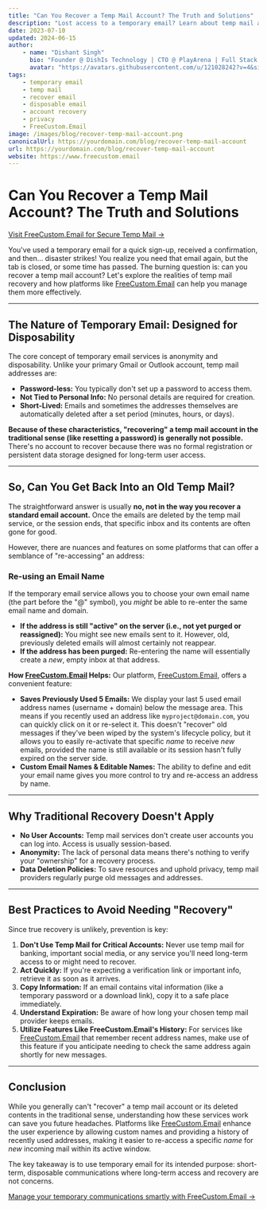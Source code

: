 ```yaml
---
title: "Can You Recover a Temp Mail Account? The Truth and Solutions"
description: "Lost access to a temporary email? Learn about temp mail account recovery, why it's often not possible, and what you can do to manage temporary email usage better with FreeCustom.Email."
date: 2023-07-10
updated: 2024-06-15
author:
    - name: "Dishant Singh"
      bio: "Founder @ DishIs Technology | CTO @ PlayArena | Full Stack & Python Developer | ML/ DL Developer | Problem Solver | Math & Science Teacher"
      avatar: "https://avatars.githubusercontent.com/u/121028242?v=4&size=64"
tags:
    - temporary email
    - temp mail
    - recover email
    - disposable email
    - account recovery
    - privacy
    - FreeCustom.Email
image: /images/blog/recover-temp-mail-account.png
canonicalUrl: https://yourdomain.com/blog/recover-temp-mail-account
url: https://yourdomain.com/blog/recover-temp-mail-account
website: https://www.freecustom.email
---
```


# Can You Recover a Temp Mail Account? The Truth and Solutions

[Visit FreeCustom.Email for Secure Temp Mail →](https://www.freecustom.email)

You've used a temporary email for a quick sign-up, received a confirmation, and then... disaster strikes! You realize you need that email again, but the tab is closed, or some time has passed. The burning question is: can you recover a temp mail account? Let's explore the realities of temp mail recovery and how platforms like [FreeCustom.Email](https://www.freecustom.email) can help you manage them more effectively.

---

## The Nature of Temporary Email: Designed for Disposability

The core concept of temporary email services is anonymity and disposability. Unlike your primary Gmail or Outlook account, temp mail addresses are:

*   **Password-less:** You typically don't set up a password to access them.
*   **Not Tied to Personal Info:** No personal details are required for creation.
*   **Short-Lived:** Emails and sometimes the addresses themselves are automatically deleted after a set period (minutes, hours, or days).

**Because of these characteristics, "recovering" a temp mail account in the traditional sense (like resetting a password) is generally not possible.** There's no account to recover because there was no formal registration or persistent data storage designed for long-term user access.

---

## So, Can You Get Back Into an Old Temp Mail?

The straightforward answer is usually **no, not in the way you recover a standard email account.** Once the emails are deleted by the temp mail service, or the session ends, that specific inbox and its contents are often gone for good.

However, there are nuances and features on some platforms that can offer a semblance of "re-accessing" an address:

### Re-using an Email Name

If the temporary email service allows you to choose your own email name (the part before the "@" symbol), you *might* be able to re-enter the same email name and domain.

*   **If the address is still "active" on the server (i.e., not yet purged or reassigned):** You might see new emails sent to it. However, old, previously deleted emails will almost certainly not reappear.
*   **If the address has been purged:** Re-entering the name will essentially create a *new*, empty inbox at that address.

**How [FreeCustom.Email](https://www.freecustom.email) Helps:**
Our platform, [FreeCustom.Email](https://www.freecustom.email), offers a convenient feature:
*   **Saves Previously Used 5 Emails:** We display your last 5 used email address names (username + domain) below the message area. This means if you recently used an address like `myproject@domain.com`, you can quickly click on it or re-select it. This doesn't "recover" old messages if they've been wiped by the system's lifecycle policy, but it allows you to easily re-activate that specific *name* to receive *new* emails, provided the name is still available or its session hasn't fully expired on the server side.
*   **Custom Email Names & Editable Names:** The ability to define and edit your email name gives you more control to try and re-access an address by name.

---

## Why Traditional Recovery Doesn't Apply

*   **No User Accounts:** Temp mail services don't create user accounts you can log into. Access is usually session-based.
*   **Anonymity:** The lack of personal data means there's nothing to verify your "ownership" for a recovery process.
*   **Data Deletion Policies:** To save resources and uphold privacy, temp mail providers regularly purge old messages and addresses.

---

## Best Practices to Avoid Needing "Recovery"

Since true recovery is unlikely, prevention is key:

1.  **Don't Use Temp Mail for Critical Accounts:** Never use temp mail for banking, important social media, or any service you'll need long-term access to or might need to recover.
2.  **Act Quickly:** If you're expecting a verification link or important info, retrieve it as soon as it arrives.
3.  **Copy Information:** If an email contains vital information (like a temporary password or a download link), copy it to a safe place immediately.
4.  **Understand Expiration:** Be aware of how long your chosen temp mail provider keeps emails.
5.  **Utilize Features Like FreeCustom.Email's History:** For services like [FreeCustom.Email](https://www.freecustom.email) that remember recent address names, make use of this feature if you anticipate needing to check the same address again shortly for new messages.

---

## Conclusion

While you generally can't "recover" a temp mail account or its deleted contents in the traditional sense, understanding how these services work can save you future headaches. Platforms like [FreeCustom.Email](https://www.freecustom.email) enhance the user experience by allowing custom names and providing a history of recently used addresses, making it easier to re-access a specific *name* for *new* incoming mail within its active window.

The key takeaway is to use temporary email for its intended purpose: short-term, disposable communications where long-term access and recovery are not concerns.

[Manage your temporary communications smartly with FreeCustom.Email →](https://www.freecustom.email)